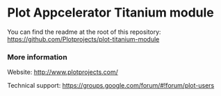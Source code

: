 Plot Appcelerator Titanium module
=================================

You can find the readme at the root of this repository: https://github.com/Plotprojects/plot-titanium-module

### More information ###
Website: http://www.plotprojects.com/

Technical support: https://groups.google.com/forum/#!forum/plot-users